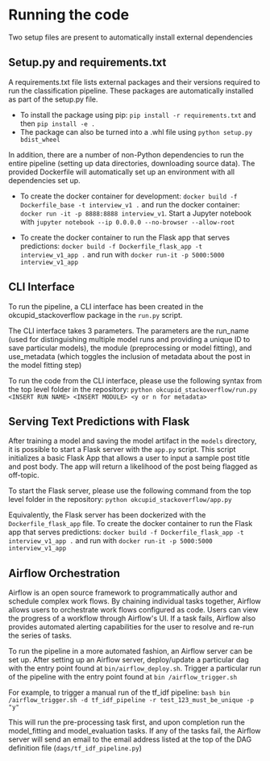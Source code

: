# Running the code
 Two setup files are present to automatically install external dependencies
 
 ## Setup.py and requirements.txt
 A requirements.txt file lists external packages and their versions required
  to run the classification pipeline. These packages are automatically
   installed as part of the setup.py file.
   
 - To install the package using pip: `pip install -r requirements.txt` 
 and then `pip install -e .`
 - The package can also be turned into a .whl file using `python setup.py
 bdist_wheel`
 
In addition, there are a number of non-Python dependencies to run the
entire pipeline (setting up data directories, downloading source data). The
provided Dockerfile will automatically set up an environment with all
dependencies set up.

- To create the docker container for development:
`docker build -f Dockerfile_base -t interview_v1 .` and run the docker
 container:
`docker run -it -p 8888:8888 interview_v1`. Start a Jupyter notebook with
 `jupyter notebook --ip 0.0.0.0 --no-browser --allow-root`
 
- To create the docker container to run the Flask app that serves predictions:
`docker build -f Dockerfile_flask_app -t interview_v1_app .`
and run with `docker run-it -p 5000:5000 interview_v1_app`
 
 
 ## CLI Interface
To run the pipeline, a CLI interface has been created in the
  okcupid_stackoverflow package in the `run.py` script.
  
The CLI interface takes 3 parameters. The parameters are the run_name (used
for distinguishing multiple model runs and providing a unique ID to save
particular models), the module (preprocessing or model fitting), and
use_metadata (which toggles the inclusion of metadata about the post in the
 model fitting step)
 
To run the code from the CLI interface, please use the following syntax from
the top level folder in the repository:
`python okcupid_stackoverflow/run.py <INSERT RUN NAME> <INSERT MODULE> <y or
 n for metadata>`

## Serving Text Predictions with Flask 
After training a model and saving the model artifact in the `models` directory,
it is possible to start a Flask server with the `app.py` script. This script
initializes a basic Flask App that allows a user to input a sample post
title and post body. The app will return a likelihood of the post being
flagged as off-topic.

To start the Flask server, please use the following command from the top
level folder in the repository:
`python okcupid_stackoverflow/app.py`

Equivalently, the Flask server has been dockerized with the
 `Dockerfile_flask_app` file. To create the docker container to run the Flask 
 app that serves predictions:
`docker build -f Dockerfile_flask_app -t interview_v1_app .`
and run with `docker run-it -p 5000:5000 interview_v1_app`
 

## Airflow Orchestration

Airflow is an open source framework to programmatically author and schedule
complex work flows. By chaining individual tasks together, Airflow allows
users to orchestrate work flows configured as code. Users can view the
progress of a workflow through Airflow's UI. If a task fails, Airflow also
provides automated alerting capabilities for the user to resolve and re-run 
the series of tasks.

To run the pipeline in a more automated fashion, an Airflow server can be set 
up. After setting up an Airflow server, deploy/update a particular dag
with the entry point found at `bin/airflow_deploy.sh`. Trigger a
particular run of the pipeline with the entry point found at `bin
/airflow_trigger.sh`
  
For example, to trigger a manual run of the tf_idf pipeline: `bash bin
/airflow_trigger.sh -d tf_idf_pipeline -r test_123_must_be_unique -p "y"`

This will run the pre-processing task first, and upon completion run the
model_fitting and model_evaluation tasks. If any of the tasks fail, the
Airflow server will send an email to the email address listed at the top of
the DAG definition file (`dags/tf_idf_pipeline.py`)

